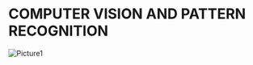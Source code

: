 # COMPUTER VISION AND PATTERN RECOGNITION
![Picture1](https://user-images.githubusercontent.com/60177352/149737416-ba2c1869-a416-43e1-8847-62e028ba8db9.gif)

